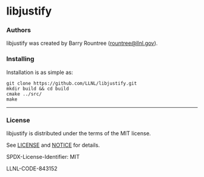 libjustify
==========

### Authors

libjustify was created by Barry Rountree (rountree@llnl.gov).

### Installing

Installation is as simple as:
```
git clone https://github.com/LLNL/libjustify.git
mkdir build && cd build
cmake ../src/
make
```
---
### License

libjustify is distributed under the terms of the MIT license.

See [LICENSE](https://github.com/rountree/cprintf/blob/main/LICENSE) and
[NOTICE](https://github.com/rountree/cprintf/blob/main/NOTICE) for details.

SPDX-License-Identifier: MIT

LLNL-CODE-843152
